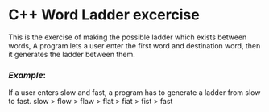 # C++ Word Ladder excercise

This is the exercise of making the possible ladder which exists between words,
A program lets a user enter the first word and destination word, then it generates the ladder between them.

### _Example_:
If a user enters slow and fast, a program has to generate a ladder from slow to fast.
slow > flow > flaw > flat > fiat > fist > fast  
